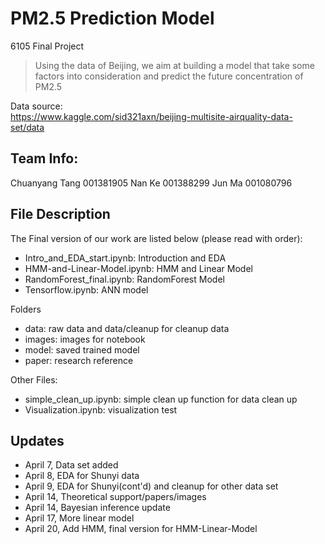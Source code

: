 # PM2.5 Prediction Model
6105 Final Project
> Using the data of Beijing, we aim at building a model that take some factors 
> into consideration and predict the future concentration of PM2.5

Data source:<br>
https://www.kaggle.com/sid321axn/beijing-multisite-airquality-data-set/data

## Team Info:
Chuanyang Tang	 001381905
Nan Ke  	 001388299
Jun Ma  	 001080796

## File Description 
The Final version of our work are listed below (please read with order):
* Intro_and_EDA_start.ipynb: Introduction and EDA
* HMM-and-Linear-Model.ipynb: HMM and Linear Model
* RandomForest_final.ipynb: RandomForest Model
* Tensorflow.ipynb: ANN model

Folders
* data: raw data and data/cleanup for cleanup data
* images: images for notebook
* model: saved trained model
* paper: research reference

Other Files:
* simple_clean_up.ipynb: simple clean up function for data clean up
* Visualization.ipynb: visualization test

## Updates
* April 7, Data set added
* April 8, EDA for Shunyi data
* April 9, EDA for Shunyi(cont'd) and cleanup for other data set
* April 14, Theoretical support/papers/images
* April 14, Bayesian inference update
* April 17, More linear model
* April 20, Add HMM, final version for HMM-Linear-Model


